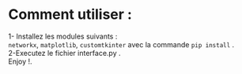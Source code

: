 # Comment utiliser :
1- Installez les modules suivants :\
`networkx`, `matplotlib`, `customtkinter` avec la commande `pip install` .\
2-Executez le fichier interface.py .\
Enjoy !.
